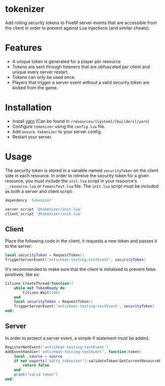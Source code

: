 # tokenizer

Add rolling security tokens to FiveM server events that are accessible from the client in order to prevent against Lua injections (and similar cheats).

# Features
* A unique token is generated for a player per resource
* Tokens are sent through listeners that are obfuscated per client and unique every server restart.
* Tokens can only be used once.
* Players that trigger a server event without a valid security token are kicked from the game.

# Installation
* Install [yarn](https://github.com/citizenfx/cfx-server-data) (Can be found in `/resources/[system]/[builders]/yarn`)
* Configure `tokenizer` using the `config.lua` file.
* Add `ensure tokenizer` to your server config.
* Restart your server.

# Usage
The security token is stored in a variable named `securityToken` on the client side in each resource. In order to retreive the security token for a given resource, you must include the `init.lua` script in your resource's `__resource.lua` or `fxmanifest.lua` file. The `init.lua` script must be included as both a server and client script:
```lua
dependency 'tokenizer'

server_script '@tokenizer/init.lua'
client_script '@tokenizer/init.lua'
```

## Client
Place the following code in the client, it requests a new token and passes it to the server:
```lua
local securityToken = RequestToken()
TriggerServerEvent("anticheat-testing:testEvent", securityToken)
```

It's recommended to make sure that the client is initialized to prevent false positives, like so:
```lua
Citizen.CreateThread(function()
	while not TokenReady do
		Citizen.Wait(100)
	end
	local securityToken = RequestToken()
	TriggerServerEvent('anticheat-testing:testEvent', securityToken)
end)
```

## Server
In order to protect a server event, a simple if statement must be added.
```lua
RegisterNetEvent('anticheat-testing:testEvent')
AddEventHandler('anticheat-testing:testEvent', function(token)
	local _source = source
	if not exports['salty_tokenizer']:validateToken(GetCurrentResourceName(), _source, token) then
		return false
	end
	print("valid token")
end)
```
